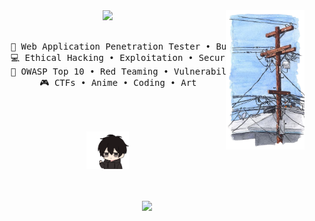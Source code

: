 <div align="center">
  <img src="https://github.com/Redd255/Redd255/blob/main/ast/field30b.png" width="25%" align="right" />
  <img src="https://readme-typing-svg.demolab.com?font=Inconsolata&weight=500&size=50&duration=4000&pause=300&color=A7A459&center=true&vCenter=true&multiline=true&repeat=false&random=false&width=1300&height=140&lines=Hello,+I+am+Redd255;I'm+a+Web+App+Penetration+Tester+%E2%9C%A9" width="70%" />
  <br><br>
  <pre>
    💼 Web Application Penetration Tester • Bug Bounty Hunter
    💻 Ethical Hacking • Exploitation • Security
    📖 OWASP Top 10 • Red Teaming • Vulnerability Research
    🎮 CTFs • Anime • Coding • Art
  </pre>
  <br><br>
  <img src="https://github.com/Redd255/Redd255/blob/main/ast/wave-hi.gif" height="60" />
  <br><br><br>

  [![](https://img.shields.io/badge/LinkedIn-0A66C2)](http://linkedin.com/in/youssef-hayyani)
</div>
